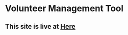 # Volunteer Management Tool

## This site is live at [Here]("https://volunteer-management-system-three.vercel.app/")
